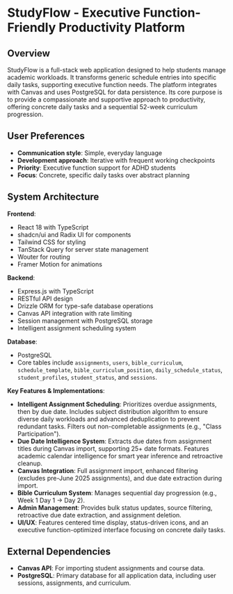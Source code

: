 # StudyFlow - Executive Function-Friendly Productivity Platform

## Overview

StudyFlow is a full-stack web application designed to help students manage academic workloads. It transforms generic schedule entries into specific daily tasks, supporting executive function needs. The platform integrates with Canvas and uses PostgreSQL for data persistence. Its core purpose is to provide a compassionate and supportive approach to productivity, offering concrete daily tasks and a sequential 52-week curriculum progression.

## User Preferences

*   **Communication style**: Simple, everyday language
*   **Development approach**: Iterative with frequent working checkpoints
*   **Priority**: Executive function support for ADHD students
*   **Focus**: Concrete, specific daily tasks over abstract planning

## System Architecture

**Frontend**:
*   React 18 with TypeScript
*   shadcn/ui and Radix UI for components
*   Tailwind CSS for styling
*   TanStack Query for server state management
*   Wouter for routing
*   Framer Motion for animations

**Backend**:
*   Express.js with TypeScript
*   RESTful API design
*   Drizzle ORM for type-safe database operations
*   Canvas API integration with rate limiting
*   Session management with PostgreSQL storage
*   Intelligent assignment scheduling system

**Database**:
*   PostgreSQL
*   Core tables include `assignments`, `users`, `bible_curriculum`, `schedule_template`, `bible_curriculum_position`, `daily_schedule_status`, `student_profiles`, `student_status`, and `sessions`.

**Key Features & Implementations**:
*   **Intelligent Assignment Scheduling**: Prioritizes overdue assignments, then by due date. Includes subject distribution algorithm to ensure diverse daily workloads and advanced deduplication to prevent redundant tasks. Filters out non-completable assignments (e.g., "Class Participation").
*   **Due Date Intelligence System**: Extracts due dates from assignment titles during Canvas import, supporting 25+ date formats. Features academic calendar intelligence for smart year inference and retroactive cleanup.
*   **Canvas Integration**: Full assignment import, enhanced filtering (excludes pre-June 2025 assignments), and due date extraction during import.
*   **Bible Curriculum System**: Manages sequential day progression (e.g., Week 1 Day 1 -> Day 2).
*   **Admin Management**: Provides bulk status updates, source filtering, retroactive due date extraction, and assignment deletion.
*   **UI/UX**: Features centered time display, status-driven icons, and an executive function-optimized interface focusing on concrete daily tasks.

## External Dependencies

*   **Canvas API**: For importing student assignments and course data.
*   **PostgreSQL**: Primary database for all application data, including user sessions, assignments, and curriculum.